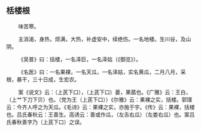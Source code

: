 ## 栝楼根
<p>&emsp;&emsp;
味苦寒。
</p>
<p>&emsp;&emsp;
主消渴，身热，烦满，大热，补虚安中，续绝伤。一名地楼。生川谷，及山阴。
</p>
<p>&emsp;&emsp;
《吴普》曰：括楼，一名泽巨，一名泽姑（《御览》）。
</p>
<p>&emsp;&emsp;
《名医》曰：一名果裸，一名天瓜，一名泽姑，实名黄瓜，二月八月，采根，暴干，三十日成，生宏农。
</p>
<p>&emsp;&emsp;
案《说文》云：（上芪下口），（上芪下口）蒌，果蓏也。《广雅》云：王白，（上艹下刀下贝）也。（党为王（上芪下口））《尔雅》云：果裸之实，括楼。郭璞云：今齐人呼之为天瓜。《毛诗》云：果裸之实，亦施于宇。《传》云：果裸，括楼也。吕氏春秋云：王善生。高诱云：善或作瓜，（左舌右瓜）（左娄右瓜）也。案吕氏春秋善字乃（上芪下口）之误。
</p>








